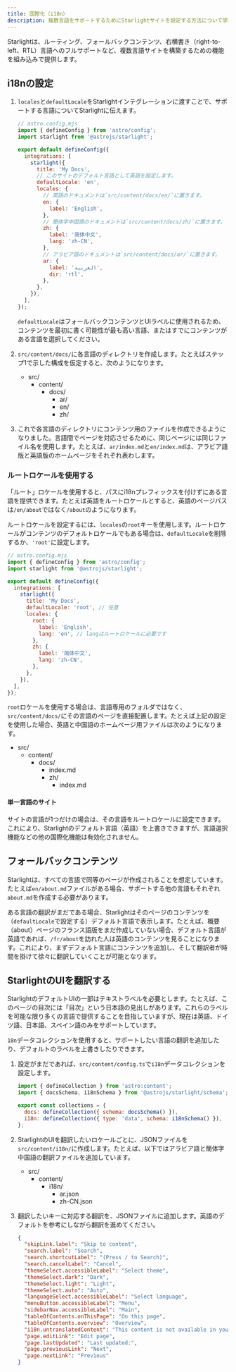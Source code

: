 ```yaml
---
title: 国際化（i18n）
description: 複数言語をサポートするためにStarlightサイトを設定する方法について学びます。
---
```


Starlightは、ルーティング、フォールバックコンテンツ、右横書き（right-to-left、RTL）言語へのフルサポートなど、複数言語サイトを構築するための機能を組み込みで提供します。

## i18nの設定

1. `locales`と`defaultLocale`をStarlightインテグレーションに渡すことで、サポートする言語についてStarlightに伝えます。

   ```js
   // astro.config.mjs
   import { defineConfig } from 'astro/config';
   import starlight from '@astrojs/starlight';

   export default defineConfig({
     integrations: [
       starlight({
         title: 'My Docs',
         // このサイトのデフォルト言語として英語を設定します。
         defaultLocale: 'en',
         locales: {
           // 英語のドキュメントは`src/content/docs/en/`に置きます。
           en: {
             label: 'English',
           },
           // 簡体字中国語のドキュメントは`src/content/docs/zh/`に置きます。
           zh: {
             label: '简体中文',
             lang: 'zh-CN',
           },
           // アラビア語のドキュメントは`src/content/docs/ar/`に置きます。
           ar: {
             label: 'العربية',
             dir: 'rtl',
           },
         },
       }),
     ],
   });
   ```

   `defaultLocale`はフォールバックコンテンツとUIラベルに使用されるため、コンテンツを最初に書く可能性が最も高い言語、またはすでにコンテンツがある言語を選択してください。

2. `src/content/docs/`に各言語のディレクトリを作成します。たとえばステップ1で示した構成を仮定すると、次のようになります。

   - src/
     - content/
       - docs/
         - ar/
         - en/
         - zh/

3. これで各言語のディレクトリにコンテンツ用のファイルを作成できるようになりました。言語間でページを対応させるために、同じページには同じファイル名を使用します。たとえば、`ar/index.md`と`en/index.md`は、アラビア語版と英語版のホームページをそれぞれ表わします。

### ルートロケールを使用する

「ルート」ロケールを使用すると、パスにi18nプレフィックスを付けずにある言語を提供できます。たとえば英語をルートロケールとすると、英語のページパスは`/en/about`ではなく`/about`のようになります。

ルートロケールを設定するには、`locales`の`root`キーを使用します。ルートロケールがコンテンツのデフォルトロケールでもある場合は、`defaultLocale`を削除するか、`'root'`に設定します。

```js
// astro.config.mjs
import { defineConfig } from 'astro/config';
import starlight from '@astrojs/starlight';

export default defineConfig({
  integrations: [
    starlight({
      title: 'My Docs',
      defaultLocale: 'root', // 任意
      locales: {
        root: {
          label: 'English',
          lang: 'en', // langはルートロケールに必要です
        },
        zh: {
          label: '简体中文',
          lang: 'zh-CN',
        },
      },
    }),
  ],
});
```

`root`ロケールを使用する場合は、言語専用のフォルダではなく、`src/content/docs/`にその言語のページを直接配置します。たとえば上記の設定を使用した場合、英語と中国語のホームページ用ファイルは次のようになります。

- src/
  - content/
    - docs/
      - index.md
      - zh/
        - index.md

#### 単一言語のサイト

サイトの言語が1つだけの場合は、その言語をルートロケールに設定できます。これにより、Starlightのデフォルト言語（英語）を上書きできますが、言語選択機能などの他の国際化機能は有効化されません。

## フォールバックコンテンツ

Starlightは、すべての言語で同等のページが作成されることを想定しています。たとえば`en/about.md`ファイルがある場合、サポートする他の言語もそれぞれ`about.md`を作成する必要があります。

ある言語の翻訳がまだである場合、Starlightはそのページのコンテンツを（`defaultLocale`で設定する）デフォルト言語で表示します。たとえば、概要（about）ページのフランス語版をまだ作成していない場合、デフォルト言語が英語であれば、`/fr/about`を訪れた人は英語のコンテンツを見ることになります。これにより、まずデフォルト言語にコンテンツを追加し、そして翻訳者が時間を掛けて徐々に翻訳していくことが可能となります。

## StarlightのUIを翻訳する

StarlightのデフォルトUIの一部はテキストラベルを必要とします。たとえば、このページの目次には「目次」という日本語の見出しがあります。これらのラベルを可能な限り多くの言語で提供することを目指していますが、現在は英語、ドイツ語、日本語、スペイン語のみをサポートしています。

`18n`データコレクションを使用すると、サポートしたい言語の翻訳を追加したり、デフォルトのラベルを上書きしたりできます。

1. 設定がまだであれば、`src/content/config.ts`で`i18n`データコレクションを設定します。

   ```js
   import { defineCollection } from 'astro:content';
   import { docsSchema, i18nSchema } from '@astrojs/starlight/schema';

   export const collections = {
     docs: defineCollection({ schema: docsSchema() }),
     i18n: defineCollection({ type: 'data', schema: i18nSchema() }),
   };
   ```

2. StarlightのUIを翻訳したいロケールごとに、JSONファイルを`src/content/i18n/`に作成します。たとえば、以下ではアラビア語と簡体字中国語の翻訳ファイルを追加しています。

   - src/
     - content/
       - i18n/
         - ar.json
         - zh-CN.json

3. 翻訳したいキーに対応する翻訳を、JSONファイルに追加します。英語のデフォルトを参考にしながら翻訳を進めてください。

   ```json
   {
     "skipLink.label": "Skip to content",
     "search.label": "Search",
     "search.shortcutLabel": "(Press / to Search)",
     "search.cancelLabel": "Cancel",
     "themeSelect.accessibleLabel": "Select theme",
     "themeSelect.dark": "Dark",
     "themeSelect.light": "Light",
     "themeSelect.auto": "Auto",
     "languageSelect.accessibleLabel": "Select language",
     "menuButton.accessibleLabel": "Menu",
     "sidebarNav.accessibleLabel": "Main",
     "tableOfContents.onThisPage": "On this page",
     "tableOfContents.overview": "Overview",
     "i18n.untranslatedContent": "This content is not available in your language yet.",
     "page.editLink": "Edit page",
     "page.lastUpdated": "Last updated:",
     "page.previousLink": "Next",
     "page.nextLink": "Previous"
   }
   ```
